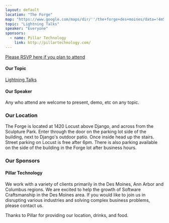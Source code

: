 ```yaml
---
layout: default
location: "The Forge"
map: "https://www.google.com/maps/dir/''/the+forge+des+moines/data=!4m5!4m4!1m0!1m2!1m1!1s0x87ee991d8dca415f:0x84112296254b6c27?sa=X&ved=0ahUKEwjZyL6P2MrRAhVk7IMKHbjFA6wQ9RcIeDAL"
topic: "Lightning Talks"
speaker: "Everyone"
sponsors:
  - name: Pillar Technology
    link: http://pillartechnology.com/
---
```


[Please RSVP here if you plan to attend](https://www.eventbrite.com/e/pyowa-november-meeting-tickets-52077678739)


#### Our Topic

[Lightning Talks](https://en.wikipedia.org/wiki/Lightning_talk)


#### Our Speaker

Any who attend are welcome to present, demo, etc on any topic.

### Our Location

The Forge is located at 1420 Locust above Django, and across from the Sculpture Park. Enter through the door on the parking lot side of the building, next to Django's outdoor patio. Once inside head up the stairs. Street parking on Locust is free after 6pm. There is also parking available on the side of the building in the Forge lot after business hours.


### Our Sponsors


#### Pillar Technology

We work with a variety of clients primarily in the Des Moines, Ann Arbor and Columbus regions. We are excited to help the growth of Software Craftsmanship in the Des Moines area. If you would like to join us in disrupting various industries and solving complex business problems, please contact us.

Thanks to Pillar for providing our location, drinks, and food.

